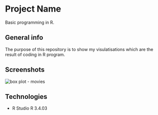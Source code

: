 # Project Name
Basic programming in R. 

## General info 
The purpose of this repository is to show my visulatisations which are the result of coding in R program. 

## Screenshots
![box plot - movies](https://user-images.githubusercontent.com/61711543/103572554-08edda80-4ecd-11eb-971b-0b1a31650a67.jpg)

## Technologies 
* R Studio
R 3.4.03

